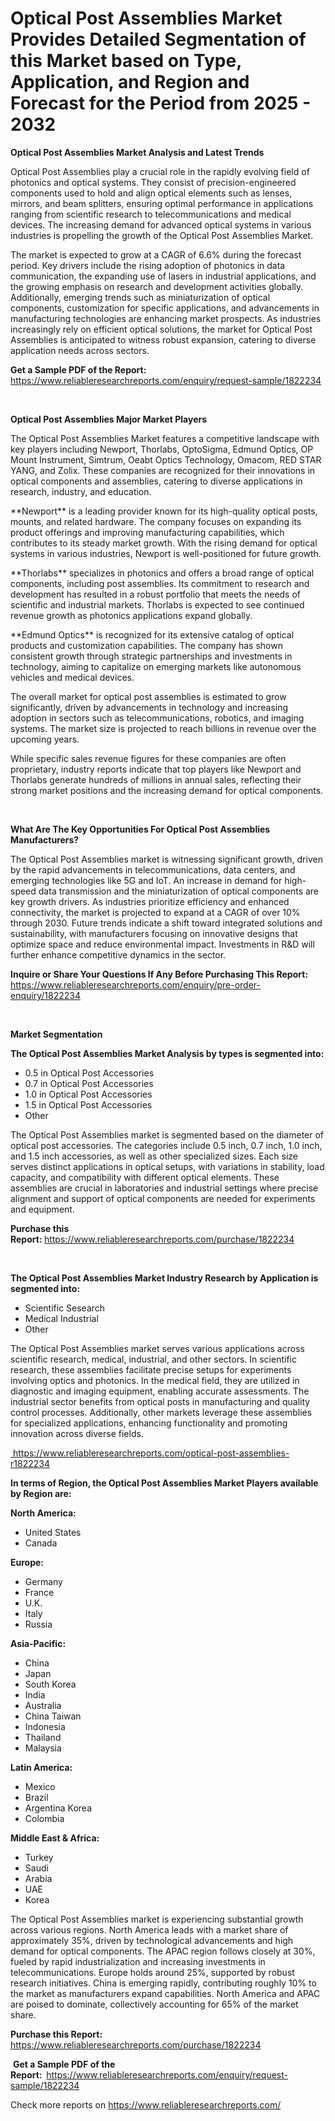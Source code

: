 <p><h1>Optical Post Assemblies Market Provides Detailed Segmentation of this Market based on Type, Application, and Region and Forecast for the Period from 2025 - 2032</h1></p><p><strong>Optical Post Assemblies Market Analysis and Latest Trends</strong></p>
<p><p>Optical Post Assemblies play a crucial role in the rapidly evolving field of photonics and optical systems. They consist of precision-engineered components used to hold and align optical elements such as lenses, mirrors, and beam splitters, ensuring optimal performance in applications ranging from scientific research to telecommunications and medical devices. The increasing demand for advanced optical systems in various industries is propelling the growth of the Optical Post Assemblies Market.</p><p>The market is expected to grow at a CAGR of 6.6% during the forecast period. Key drivers include the rising adoption of photonics in data communication, the expanding use of lasers in industrial applications, and the growing emphasis on research and development activities globally. Additionally, emerging trends such as miniaturization of optical components, customization for specific applications, and advancements in manufacturing technologies are enhancing market prospects. As industries increasingly rely on efficient optical solutions, the market for Optical Post Assemblies is anticipated to witness robust expansion, catering to diverse application needs across sectors.</p></p>
<p><strong>Get a Sample PDF of the Report:&nbsp;</strong> <a href="https://www.reliableresearchreports.com/enquiry/request-sample/1822234?utm_campaign=3093&utm_medium=2&utm_source=Github&utm_content=ia&utm_term=09042025&utm_id=optical-post-assemblies">https://www.reliableresearchreports.com/enquiry/request-sample/1822234</a></p>
<p>&nbsp;</p>
<p><strong>Optical Post Assemblies Major Market Players</strong></p>
<p><p>The Optical Post Assemblies Market features a competitive landscape with key players including Newport, Thorlabs, OptoSigma, Edmund Optics, OP Mount Instrument, Simtrum, Oeabt Optics Technology, Omacom, RED STAR YANG, and Zolix. These companies are recognized for their innovations in optical components and assemblies, catering to diverse applications in research, industry, and education.</p><p>**Newport** is a leading provider known for its high-quality optical posts, mounts, and related hardware. The company focuses on expanding its product offerings and improving manufacturing capabilities, which contributes to its steady market growth. With the rising demand for optical systems in various industries, Newport is well-positioned for future growth.</p><p>**Thorlabs** specializes in photonics and offers a broad range of optical components, including post assemblies. Its commitment to research and development has resulted in a robust portfolio that meets the needs of scientific and industrial markets. Thorlabs is expected to see continued revenue growth as photonics applications expand globally.</p><p>**Edmund Optics** is recognized for its extensive catalog of optical products and customization capabilities. The company has shown consistent growth through strategic partnerships and investments in technology, aiming to capitalize on emerging markets like autonomous vehicles and medical devices.</p><p>The overall market for optical post assemblies is estimated to grow significantly, driven by advancements in technology and increasing adoption in sectors such as telecommunications, robotics, and imaging systems. The market size is projected to reach billions in revenue over the upcoming years.</p><p>While specific sales revenue figures for these companies are often proprietary, industry reports indicate that top players like Newport and Thorlabs generate hundreds of millions in annual sales, reflecting their strong market positions and the increasing demand for optical components.</p></p>
<p>&nbsp;</p>
<p><strong>What Are The Key Opportunities For Optical Post Assemblies Manufacturers?</strong></p>
<p><p>The Optical Post Assemblies market is witnessing significant growth, driven by the rapid advancements in telecommunications, data centers, and emerging technologies like 5G and IoT. An increase in demand for high-speed data transmission and the miniaturization of optical components are key growth drivers. As industries prioritize efficiency and enhanced connectivity, the market is projected to expand at a CAGR of over 10% through 2030. Future trends indicate a shift toward integrated solutions and sustainability, with manufacturers focusing on innovative designs that optimize space and reduce environmental impact. Investments in R&D will further enhance competitive dynamics in the sector.</p></p>
<p><strong>Inquire or Share Your Questions If Any Before Purchasing This Report:</strong> <a href="https://www.reliableresearchreports.com/enquiry/pre-order-enquiry/1822234?utm_campaign=3093&utm_medium=2&utm_source=Github&utm_content=ia&utm_term=09042025&utm_id=optical-post-assemblies">https://www.reliableresearchreports.com/enquiry/pre-order-enquiry/1822234</a></p>
<p>&nbsp;</p>
<p><strong>Market Segmentation</strong></p>
<p><strong>The Optical Post Assemblies Market Analysis by types is segmented into:</strong></p>
<p><ul><li>0.5 in Optical Post Accessories</li><li>0.7 in Optical Post Accessories</li><li>1.0 in Optical Post Accessories</li><li>1.5 in Optical Post Accessories</li><li>Other</li></ul></p>
<p><p>The Optical Post Assemblies market is segmented based on the diameter of optical post accessories. The categories include 0.5 inch, 0.7 inch, 1.0 inch, and 1.5 inch accessories, as well as other specialized sizes. Each size serves distinct applications in optical setups, with variations in stability, load capacity, and compatibility with different optical elements. These assemblies are crucial in laboratories and industrial settings where precise alignment and support of optical components are needed for experiments and equipment.</p></p>
<p><strong>Purchase this Report:&nbsp;</strong><a href="https://www.reliableresearchreports.com/purchase/1822234?utm_campaign=3093&utm_medium=2&utm_source=Github&utm_content=ia&utm_term=09042025&utm_id=optical-post-assemblies">https://www.reliableresearchreports.com/purchase/1822234</a></p>
<p>&nbsp;</p>
<p><strong>The Optical Post Assemblies Market Industry Research by Application is segmented into:</strong></p>
<p><ul><li>Scientific Sesearch</li><li>Medical Industrial</li><li>Other</li></ul></p>
<p><p>The Optical Post Assemblies market serves various applications across scientific research, medical, industrial, and other sectors. In scientific research, these assemblies facilitate precise setups for experiments involving optics and photonics. In the medical field, they are utilized in diagnostic and imaging equipment, enabling accurate assessments. The industrial sector benefits from optical posts in manufacturing and quality control processes. Additionally, other markets leverage these assemblies for specialized applications, enhancing functionality and promoting innovation across diverse fields.</p></p>
<p><a href="https://www.reliableresearchreports.com/optical-post-assemblies-r1822234?utm_campaign=3093&utm_medium=2&utm_source=Github&utm_content=ia&utm_term=09042025&utm_id=optical-post-assemblies">&nbsp;https://www.reliableresearchreports.com/optical-post-assemblies-r1822234</a></p>
<p><strong>In terms of Region, the Optical Post Assemblies Market Players available by Region are:</strong></p>
<p>
    <p> <strong> North America: </strong>
        <ul>
            <li>United States</li>
            <li>Canada</li>
        </ul>
        </p> 
    <p> <strong> Europe: </strong>
        <ul>
            <li>Germany</li>
            <li>France</li>
            <li>U.K.</li>
            <li>Italy</li>
            <li>Russia</li>
        </ul>
        </p> 
    <p> <strong> Asia-Pacific: </strong>
        <ul>
            <li>China</li>
            <li>Japan</li>
            <li>South Korea</li>
            <li>India</li>
            <li>Australia</li>
            <li>China Taiwan</li>
            <li>Indonesia</li>
            <li>Thailand</li>
            <li>Malaysia</li>
        </ul>
        </p> 
    <p> <strong> Latin America: </strong>
        <ul>
            <li>Mexico</li>
            <li>Brazil</li>
            <li>Argentina Korea</li>
            <li>Colombia</li>
        </ul>
        </p> 
    <p> <strong> Middle East & Africa: </strong>
        <ul>
            <li>Turkey</li>
            <li>Saudi</li>
            <li>Arabia</li>
            <li>UAE</li>
            <li>Korea</li>
        </ul>
    </p>
    </p>
<p><p>The Optical Post Assemblies market is experiencing substantial growth across various regions. North America leads with a market share of approximately 35%, driven by technological advancements and high demand for optical components. The APAC region follows closely at 30%, fueled by rapid industrialization and increasing investments in telecommunications. Europe holds around 25%, supported by robust research initiatives. China is emerging rapidly, contributing roughly 10% to the market as manufacturers expand capabilities. North America and APAC are poised to dominate, collectively accounting for 65% of the market share.</p></p>
<p><strong>Purchase this Report: </strong><a href="https://www.reliableresearchreports.com/purchase/1822234?utm_campaign=3093&utm_medium=2&utm_source=Github&utm_content=ia&utm_term=09042025&utm_id=optical-post-assemblies">https://www.reliableresearchreports.com/purchase/1822234</a></p>
<p>&nbsp;<strong>Get a Sample PDF of the Report:&nbsp;&nbsp;</strong><a href="https://www.reliableresearchreports.com/enquiry/request-sample/1822234?utm_campaign=3093&utm_medium=2&utm_source=Github&utm_content=ia&utm_term=09042025&utm_id=optical-post-assemblies">https://www.reliableresearchreports.com/enquiry/request-sample/1822234</a></p>
<p><strong></strong></p>
<p>Check more reports on <a href="https://www.reliableresearchreports.com/?utm_campaign=3093&utm_medium=2&utm_source=Github&utm_content=ia&utm_term=09042025&utm_id=optical-post-assemblies">https://www.reliableresearchreports.com/</a></p>